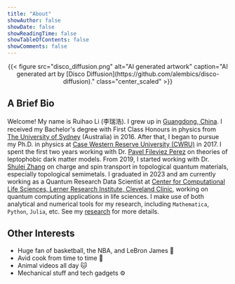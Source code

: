 ```yaml
---
title: "About"
showAuthor: false
showDate: false
showReadingTime: false
showTableOfContents: false
showComments: false
---
```


<!-- <figure>
    <img src="disco_diffusion.png" width=80%/ class="center">
    <figcaption align="center"> AI generated art by [Disco Diffusion](https://github.com/alembics/disco-diffusion). </figcaption>
</figure> -->

<center>
{{< figure
    src="disco_diffusion.png"
    alt="AI generated artwork"
    caption="AI generated art by [Disco Diffusion](https://github.com/alembics/disco-diffusion)."
    class="center_scaled"
    >}}
</center>

<!-- ### Education

<kbd>2017.8 - present</kbd> &ensp;&ensp;
**Ph.D. in Physics**, *Case Western Reserve University*, USA.
<br> 
<kbd>2013.3 - 2016.11</kbd> &ensp;&ensp;
**B.Sc. Honours (Advanced)**, *The University of Sydney*, Australia.
<br>
<kbd>2013.3 - 2016.11</kbd> &ensp;&ensp;
**UCEAP Program**, *University of California San Diego*, USA. -->

<!-- --- -->


## A Brief Bio

<!-- See my [resume](/files/RL_resume_23.pdf) (06/2023) for a shorter summary. -->

Welcome! My name is Ruihao Li (李瑞浩). 
I grew up in [Guangdong, China](https://en.wikipedia.org/wiki/Guangdong). 
I received my Bachelor's degree with First Class Honours in physics from [The University of Sydney](https://www.sydney.edu.au/) (Australia) in 2016. 
After that, I began to pursue my Ph.D. in physics at [Case Western Reserve University (CWRU)](https://case.edu/) in 2017. 
I spent the first two years working with Dr. [Pavel Fileviez Perez](https://fileviez.com/) on theories of leptophobic dark matter models. 
From 2019, I started working with Dr. [Shulei Zhang](https://physics.case.edu/faculty/shulei-zhang/) on charge and spin transport in topological quantum materials, especially topological semimetals. 
I graduated in 2023 and am currently working as a Quantum Research Data Scientist at [Center for Computational Life Sciences, Lerner Research Institute, Cleveland Clinic](https://my.clevelandclinic.org/research/computational-life-sciences), working on quantum computing applications in life sciences.
I make use of both analytical and numerical tools for my research, including `Mathematica`, `Python`, `Julia`, etc. 
See my [research](/research/) for more details.
<!-- I also spent two quarters at [University of California San Diego (UCSD)](https://ucsd.edu/) as an exchange student during 2014 - 2015.  -->
<!-- In my final undergraduate year, I worked under the supervision of Dr. [Michael Schmidt](https://michael.cai-schmidt.org/) on [quantum corrections in left-right symmetric seesaw mechanisms](/files/Honours_Thesis.pdf), which are theoretical models for explaining neutrino masses. -->

<!-- Besides my current PhD research, I also have a strong interest in quantum computing (QC). My main interests lie in exploring quantum simulation of physical systems (e.g., many-body physics) and quantum machine learning with noisy intermediate-scale quantum (NISQ) devices. Recently, I have been involved in a few projects on QC:

- I am currently working on a review and benchmarking of the quantum approximate optimization algorithm (QAOA), as part of the [Quantum Open Source Foundation (QOSF) Mentorship Program](https://qosf.org/qc_mentorship/) (2022.4 - present). The preprint is out: [arXiv:2306.09198](https://arxiv.org/abs/2306.09198).
- I worked as a Quantum Algorithms Researcher summer intern at [Agnostiq](https://agnostiq.ai/) in 2022, focusing on developing non-trivial variational algorithms for novelty/anomaly detection (2022.5 - 2022.8).
- I implemented some features of the [XP stabilizer formalism](https://quantum-journal.org/papers/q-2022-09-22-815/) in [Qiskit QEC](https://github.com/qiskit-community/qiskit-qec), a new open-source framework for quantum error correction, as part of the [Qiskit Advocate Mentorship Program](https://github.com/qiskit-advocate/qamp-spring-22) (2022.9 - 2022.12).


See other QC-related activities I have participated in [here](https://www.linkedin.com/in/rui-hao-li/details/certifications/).  -->

<!-- - 04/22: I took part in the 24-hour [QC Hack 2022](/files/QCHack2022_Certificate.pdf) Hackathon and together with four other teammates, we built a prototype of the quantum snakes-and-ladders game and won one of the [Honorable Mentions](https://www.quantumcoalition.io/winners-2022) in the IBM Quantum Challenge.
- 04/22: I was selected as one of the mentees for the [Quantum Open Source Foundation (QOSF) Mentorship Program](https://qosf.org/qc_mentorship/) and began working on a project on the quantum approximate optimization algorithm (QAOA).
- 05/22: I completed the [IBM Quantum Spring Challenge 2022](https://www.credly.com/badges/717d9647-4f1e-46c7-8972-79153902efc6?source=linked_in_profile), which I wrote a series of blog posts about. See: [part I](/blog/ibm-spring-challenge-1/), [part II](/blog/ibm-spring-challenge-2/), and [part III](/blog/ibm-spring-challenge-3/).
- 06/22: I worked as a Quantum Algorithms Research Intern at [Agnostiq](https://agnostiq.ai/) during summer 2022, researching on non-trivial variational algorithms for novelty detection.
- 08/22: I became a [Qiskit Advocate](https://www.credly.com/badges/53d49104-e640-4c64-a3ea-cd5557665499?source=linked_in_profile)!
- 09/22: I was selected as a mentee for the [Qiskit Advocate Mentorship Program](https://github.com/qiskit-advocate/qamp-spring-22) and began working on the implementaion of the [XP stabilizer formalism](https://quantum-journal.org/papers/q-2022-09-22-815/) in [Qiskit QEC](https://github.com/qiskit-community/qiskit-qec).
- 11/22: I completed the [IBM Quantum Fall Challenge 2022](https://www.credly.com/badges/d7e759b1-1dd2-4587-b1f2-9251b19434ac/linked_in_profile), where I learned about the recently released Qiskit Runtime primitives. -->

## Other Interests

  <!-- - I occasionally contemplate quantitative finance with tools like [Zipline](https://github.com/quantrocket-llc/zipline) and [Moonshot](https://github.com/quantrocket-llc/moonshot). :chart_with_upwards_trend: -->
  - Huge fan of basketball, the NBA, and LeBron James :crown:
  - Avid cook from time to time :shallow_pan_of_food:
  - Animal videos all day :cat:
  - Mechanical stuff and tech gadgets :gear: